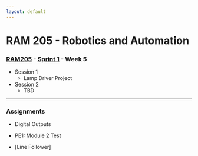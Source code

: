 ```yaml
---
layout: default
---
```


# RAM 205 - Robotics and Automation

### [RAM205](../../) - [Sprint 1](../) - Week 5


- Session 1
    - Lamp Driver Project
- Session 2
    - TBD
    
---

### Assignments

- Digital Outputs
- PE1: Module 2 Test

- [Line Follower]


